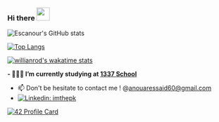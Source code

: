 ### Hi there <img src="https://raw.githubusercontent.com/MartinHeinz/MartinHeinz/master/wave.gif" width="30px">


<!--
**Escanour/Escanour** is a ✨ _special_ ✨ repository because its `README.md` (this file) appears on your GitHub profile.


Here are some ideas to get you started:

- 🔭 I’m currently working on ...
- 🌱 I’m currently learning ...
- 👯 I’m looking to collaborate on ...
- 🤔 I’m looking for help with ...
- 💬 Ask me about ...
- 📫 How to reach me: ...
- 😄 Pronouns: ...
- ⚡ Fun fact: ...
-->
![Escanour's GitHub stats](https://github-readme-stats.vercel.app/api?username=Escanour&show_icons=true&theme=algolia)

[![Top Langs](https://github-readme-stats.vercel.app/api/top-langs/?username=Escanour&layout=compact)](https://github.com/anuraghazra/github-readme-stats)

[![willianrod's wakatime stats](https://github-readme-stats.vercel.app/api/wakatime?username=Escanour)](https://github.com/anuraghazra/github-readme-stats)


**- 👨🏽‍💻 I’m currently studying at  [1337 School](https://1337.ma)**

- 📫 Don't be hesitate to contact me ! @anouaressaid60@gmail.com
- [![Linkedin: imthepk](https://img.shields.io/badge/-Escanour-blue?style=flat-square&logo=Linkedin&logoColor=white&link=https://www.linkedin.com/in/anouar-essaid/)](https://www.linkedin.com/in/anouar-essaid/)

[![42 Profile Card](https://1337-readme.vercel.app/api/profile?cursus=42&email=hide&login=aessaid)](https://github.com/Escanour)

